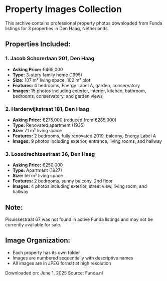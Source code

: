 # Property Images Collection

This archive contains professional property photos downloaded from Funda listings for 3 properties in Den Haag, Netherlands.

## Properties Included:

### 1. Jacob Schorerlaan 201, Den Haag
- **Asking Price:** €465,000
- **Type:** 3-story family home (1995)
- **Size:** 107 m² living space, 102 m² plot
- **Features:** 4 bedrooms, Energy Label A, garden, conservatory
- **Images:** 15 photos including exterior, interior, kitchen, bathroom, bedrooms, conservatory, and garden views

### 2. Harderwijkstraat 181, Den Haag  
- **Asking Price:** €275,000 (reduced from €285,000)
- **Type:** Renovated apartment (1935)
- **Size:** 71 m² living space
- **Features:** 2 bedrooms, fully renovated 2019, balcony, Energy Label A
- **Images:** 9 photos including exterior, entrance, living rooms, and hallway

### 3. Loosdrechtsestraat 36, Den Haag
- **Asking Price:** €250,000
- **Type:** Apartment (1927)
- **Size:** 56 m² living space
- **Features:** 2 bedrooms, sunny balcony, 2nd floor
- **Images:** 4 photos including exterior, street view, living room, and hallway

## Note:
Pisuissestraat 67 was not found in active Funda listings and may not be currently available for sale.

## Image Organization:
- Each property has its own folder
- Images are numbered sequentially with descriptive names
- All images are in JPEG format at high resolution

Downloaded on: June 1, 2025
Source: Funda.nl

